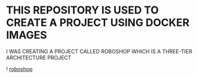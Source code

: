 # THIS REPOSITORY IS USED TO CREATE A PROJECT USING DOCKER IMAGES

I WAS CREATING A PROJECT CALLED ROBOSHOP WHICH IS A THREE-TIER ARCHITECTURE PROJECT

! [roboshop](https://github.com/sivadevopsdaws74s/roboshop-documentation/blob/master/roboshop.jpg)
